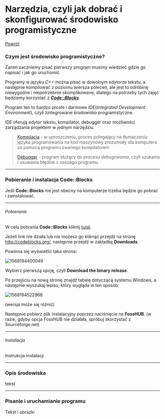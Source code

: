 # Narzędzia, czyli jak dobrać i skonfigurować środowisko programistyczne
[Powrót](http://skrypt-TI.github.io/)

### Czym jest środowisko programistyczne?

Zanim zaczniemy pisać pierwszy program musimy wiedzieć gdzie go napisać i jak go uruchomić. 

Programy w języku _C++_ można pisać w dowolnym edytorze tekstu, a następnie kompilować z poziomu wiersza poleceń, ale jest to odrobinę niewygodne i niepotrzebnie skomplikowane, dlatego na potrzeby tych zajęć będziemy korzystać z [**_Code::Blocks_**](http://www.codeblocks.org/). 

Program ten to bardzo proste i darmowe _IDE_(_Integrated_ _Development Environment_), czyli zintegrowane środowisko programistyczne.

_IDE_ oferują edytor tekstu, kompilator, debugger oraz możliwości zarządzania projektem w jednym narzędziu. 

> [Kompilacja](https://pl.wikipedia.org/wiki/Kompilator) - w uproszczeniu, proces polegający na tłumaczeniu języka programowania na kod maszynowy zrozumiały dla komputera za pomocą programu zwanego kompilatorem
>
> [Debugger](https://pl.wikipedia.org/wiki/Debugger) - program służący do procesu *debugowania*, czyli szukania i usuwania błędów z naszego programu.

---

### Pobieranie i instalacja Code::Blocks

Jeśli **Code::Blocks** nie jest obecny na komputerze trzeba będzie go pobrać i zainstalować.

---

###### Pobieranie

W celu pobrania **Code::Blocks** kliknij [tutaj](https://www.fosshub.com/Code-Blocks.html?dwl=codeblocks-17.12-setup-nonadmin.exe). 

Jeżeli link nie działa lub nie możesz go kliknąć przejdź na stronę http://codeblocks.org/, następnie przejdź w zakładkę **Downloads**.

Powinna się wyświetlić taka strona:

![1568194400049](C:\Users\Comarch\Documents\1568194400049.png)

Wybierz pierwszą opcję, czyli **Download the binary release**.

Po przejściu na nową stronę znajdź tabelę dotyczącą systemu Windows, a następnie wyszukaj wpisu, który wygląda w ten sposób:

![1568194522968](C:\Users\Comarch\Documents\1568194522968.png)

(wersja może się różnić)

Następnie pobierz plik instalacyjny poprzez naciśnięcie na **FossHUB**.
(w razie, gdyby opcja FossHUB nie działała, spróbuj skorzystać z Sourceforge.net)

---

###### Instalacja

Instrukcja instalacji

---

### Opis środowiska

tekst

---

### Pisanie i uruchamianie programu

Tekst i obrazki
